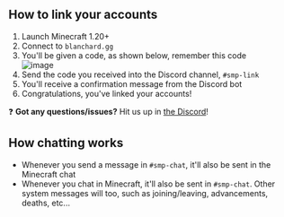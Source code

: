 ## How to link your accounts
1. Launch Minecraft 1.20+
2. Connect to `blanchard.gg`
3. You'll be given a code, as shown below, remember this code                                                                                                                      
![image](https://github.com/Blanchard-Development/smp-wiki/assets/25808801/b1e5ead4-7e84-48af-b28c-a4c579c46482)
4. Send the code you received into the Discord channel, `#smp-link`
5. You'll receive a confirmation message from the Discord bot
6. Congratulations, you've linked your accounts!

❓ **Got any questions/issues?** Hit us up in [the Discord](https://blanchard.gg/discord)!

## How chatting works
- Whenever you send a message in `#smp-chat`, it'll also be sent in the Minecraft chat
- Whenever you chat in Minecraft, it'll also be sent in `#smp-chat`. Other system messages will too, such as joining/leaving, advancements, deaths, etc...